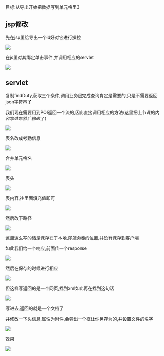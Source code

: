 目标:从导出开始把数据写到单元格里3

## jsp修改

先在jsp里给导出一个id好对它进行操控

![](https://sumomoriaty.oss-cn-beijing.aliyuncs.com/markdown/20190723144612.png)

在js里对其绑定单击事件,并调用相应的servlet

![](https://sumomoriaty.oss-cn-beijing.aliyuncs.com/markdown/20190723144747.png)

## servlet

复制findDuty,获取三个条件,调用业务层完成查询肯定是需要的,只是不需要返回json字符串了

我们现在需要用到POI返回一个流的,因此直接调用相应的方法(这里把上节课的内容拿过来然后修改了)

![](https://sumomoriaty.oss-cn-beijing.aliyuncs.com/markdown/20190723145222.png)

表名改成考勤信息

![](https://sumomoriaty.oss-cn-beijing.aliyuncs.com/markdown/20190723145257.png)

合并单元格名

![](https://sumomoriaty.oss-cn-beijing.aliyuncs.com/markdown/20190723145318.png)

表头

![](https://sumomoriaty.oss-cn-beijing.aliyuncs.com/markdown/20190723145413.png)

表内容,往里面填充值即可

![](https://sumomoriaty.oss-cn-beijing.aliyuncs.com/markdown/20190723145632.png)

然后改下路径

![](https://sumomoriaty.oss-cn-beijing.aliyuncs.com/markdown/20190723145706.png)

这里这么写的话是保存在了本地,即服务器的位置,并没有保存到客户端

如此我们给一个响应,前面传一个response

![](https://sumomoriaty.oss-cn-beijing.aliyuncs.com/markdown/20190723145851.png)

然后在保存的时候进行相应

![](https://sumomoriaty.oss-cn-beijing.aliyuncs.com/markdown/20190723150133.png)

但这样写返回的是一个网页,找到xml如此再在找到这句话

![](https://sumomoriaty.oss-cn-beijing.aliyuncs.com/markdown/20190723150104.png)

写进去,返回的就是一个文档了

并修改一下头信息,属性为附件,会弹出一个框让你另存为的,并设置文件的名字

![](https://sumomoriaty.oss-cn-beijing.aliyuncs.com/markdown/20190723150400.png)

效果

![](https://sumomoriaty.oss-cn-beijing.aliyuncs.com/markdown/20190723150508.png)


